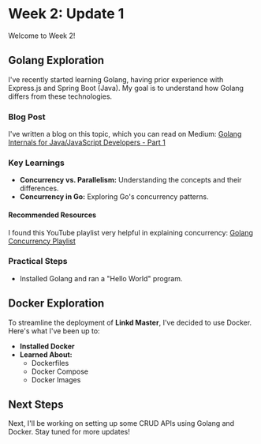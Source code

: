 # Week 2: Update 1

Welcome to Week 2!

## Golang Exploration

I've recently started learning Golang, having prior experience with Express.js and Spring Boot (Java). My goal is to understand how Golang differs from these technologies.

### Blog Post
I've written a blog on this topic, which you can read on Medium:
[Golang Internals for Java/JavaScript Developers - Part 1](https://medium.com/@vivekans2016/golang-internals-for-java-javascript-developers-part-1-73810b0cf4db)

### Key Learnings
- **Concurrency vs. Parallelism:** Understanding the concepts and their differences.
- **Concurrency in Go:** Exploring Go's concurrency patterns.

#### Recommended Resources
I found this YouTube playlist very helpful in explaining concurrency:
[Golang Concurrency Playlist](https://www.youtube.com/watch?v=qyM8Pi1KiiM&list=PL7g1jYj15RUNqJStuwE9SCmeOKpgxC0HP)

### Practical Steps
- Installed Golang and ran a "Hello World" program.

## Docker Exploration

To streamline the deployment of **Linkd Master**, I've decided to use Docker. Here's what I've been up to:

- **Installed Docker**
- **Learned About:**
  - Dockerfiles
  - Docker Compose
  - Docker Images

## Next Steps

Next, I'll be working on setting up some CRUD APIs using Golang and Docker. Stay tuned for more updates!